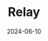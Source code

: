---  
layout: startup_page  
title: "Relay"  
id: "relaypro.com"  
permalink: "/relayrelaypro.com06102024/"  
website: "https://relaypro.com/"  
funding_round: "Series B"  
funding_amount: "$35M"  
investors: "G2 Venture Partners, Wind River Ventures, Sovereign's Capital"  
about: "Relay is a cloud-based communications platform designed to improve productivity and safety for frontline teams in industries like hospitality, healthcare, and manufacturing. It replaces traditional two-way radios with a modern, cloud-connected device and offers smart features enhancing worker safety and streamlining communication. The platform is known for its ease of use and reliability, even across multiple networks and languages."  
markets: "Communication, Healthcare, Hospitality, Facilities Management, Education, Manufacturing, Warehousing"  
hq: "Raleigh, North Carolina, United States"  
founded_year: "2018"  
linkedin: "https://www.linkedin.com/company/bankwithrelay"  
twitter: "https://twitter.com/bankwithrelay"  
instagram: ""  
facebook: "https://www.facebook.com/bankwithrelay"  
crunchbase: ""  
pitchbook: "https://pitchbook.com/profiles/company/439345-36"  

date_display: "10-Jun-2024"  
date: "2024-06-10"

# SEO Optimization  
meta_title: "Relay - Series B Funding ($35M)"  
meta_description: "Relay, Relay is a cloud-based communications platform designed to improve productivity and safety for frontline teams in industries like hospitality, healthc..."  
meta_keywords: "Relay, Communication, Healthcare, Hospitality, Facilities Management, Education, Manufacturing, Warehousing, Series B funding"  
canonical_url: "https://startup.projectstartups.com/relayrelaypro.com06102024/"  
---